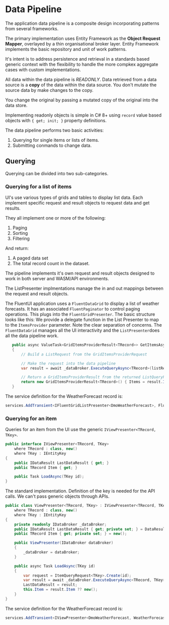 #  Data Pipeline

The application data pipeline is a composite design incorporating patterns from several frameworks.

The primary implementation uses Entity Framework as the **Object Request Mapper**, overlayed by a thin organisational broker layer. Entity Framework implements the basic repository and unit of work patterns.

It's intent is to address persistence and retrieval in a standards based generic context with the flexibility to handle the more compkex aggregate cases with custom implementations.

All data within the data pipeline is *READONLY*.  Data retrieved from a data source is a **copy** of the data within the data source.  You don't mutate the source data by make changes to the copy.

You change the original by passing a mutated copy of the original into the data store.

Implementing readonly objects is simple in C# 8+ using `record` value based objects with `{ get; init; }` property definitions.

The data pipeline performs two basic activities:

1. Querying for single items or lists of items.
2. Submitting conmands to change data.

## Querying

Querying can be divided into two sub-categories.

### Querying for a list of items

UI's use various types of grids and tables to display list data.  Each implement  specific request and result objects to request data and get results.

They all implement one or more of the following:

1. Paging
2. Sorting
3. Filtering 

And return:

1. A paged data set
2. The total record count in the dataset.

The pipeline implements it's own request and result objects designed to work in both server and WASM/API environments.

The ListPresenter implmentations manage the in and out mappings between the request and result objects.

The FluentUI application uses a `FluentDataGrid` to display a list of weather forecasts.  It has an associated `FluentPaginator` to control paging operations.  This plugs into the `FluentGridPresenter`. The basic structure looks like this: We provide a delegate function in the List Presenter to map  to the `ItemsProvider` parameter.  Note the clear separation of concerns.  The `FluentDataGrid` manages all the UI interactivity and the `ListPresenter`does all the data pipeline work.

```csharp
   public async ValueTask<GridItemsProviderResult<TRecord>> GetItemsAsync<TGridItem>(GridItemsProviderRequest<TRecord> request)
   {
       // Build a ListRequest from the GridItemsProviderRequest 

       // Make the request into the data pipeline
       var result = await _dataBroker.ExecuteQueryAsync<TRecord>(listRequest);

       // Return a GridItemsProviderResult from the returned ListQueryResult  
       return new GridItemsProviderResult<TRecord>() { Items = result.Items.ToList(), TotalItemCount = result.TotalCount };
   }
   ```
The service definition for the WeatherForecast record is:

```csharp
services.AddTransient<IFluentGridListPresenter<DmoWeatherForecast>, FluentGridPresenter<DmoWeatherForecast>>();
```

### Querying for an item

Queries for an item from the UI use the generic `IViewPresenter<TRecord, TKey>`.

```csharp
public interface IViewPresenter<TRecord, TKey>
    where TRecord : class, new()
    where TKey : IEntityKey
{
    public IDataResult LastDataResult { get; }
    public TRecord Item { get; }

    public Task LoadAsync(TKey id);
}
```

The standard implementation.  Definition of the key is needed for the API calls.  We can't pass generic objects through APIs.

```csharp
public class ViewPresenter<TRecord, TKey> : IViewPresenter<TRecord, TKey>
    where TRecord : class, new()
    where TKey : IEntityKey
{
    private readonly IDataBroker _dataBroker;
    public IDataResult LastDataResult { get; private set; } = DataResult.Success();
    public TRecord Item { get; private set; } = new();

    public ViewPresenter(IDataBroker dataBroker)
    {
        _dataBroker = dataBroker;
    }

    public async Task LoadAsync(TKey id)
    {
        var request = ItemQueryRequest<TKey>.Create(id);
        var result = await _dataBroker.ExecuteQueryAsync<TRecord, TKey>(request);
        LastDataResult = result;
        this.Item = result.Item ?? new();
    }
}
```

The service definition for the WeatherForecast record is:

```csharp
services.AddTransient<IViewPresenter<DmoWeatherForecast, WeatherForecastId>, ViewPresenter<DmoWeatherForecast, WeatherForecastId>>();
```
